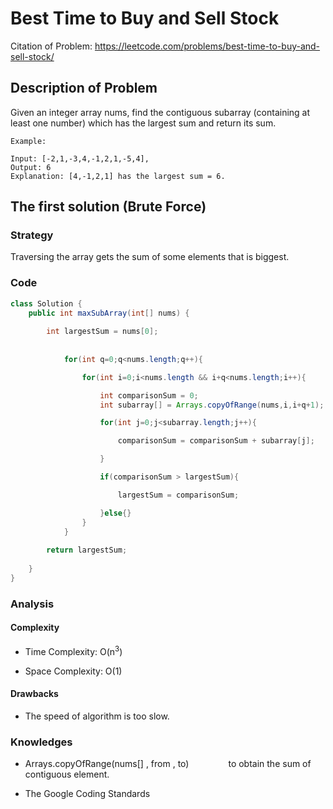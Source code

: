 # Best Time to Buy and Sell Stock

Citation of Problem: https://leetcode.com/problems/best-time-to-buy-and-sell-stock/


## Description of Problem

Given an integer array nums, find the contiguous subarray (containing at least one number) which has the largest sum and return its sum.



``` 
Example:

Input: [-2,1,-3,4,-1,2,1,-5,4],
Output: 6
Explanation: [4,-1,2,1] has the largest sum = 6.

```


## The first solution (Brute Force)

### Strategy 

Traversing the array gets the sum of some elements that is biggest.


### Code

```java
class Solution {
    public int maxSubArray(int[] nums) {
        
        int largestSum = nums[0];
        
        
            for(int q=0;q<nums.length;q++){

                for(int i=0;i<nums.length && i+q<nums.length;i++){

                    int comparisonSum = 0;
                    int subarray[] = Arrays.copyOfRange(nums,i,i+q+1);

                    for(int j=0;j<subarray.length;j++){

                        comparisonSum = comparisonSum + subarray[j];

                    }

                    if(comparisonSum > largestSum){

                        largestSum = comparisonSum;

                    }else{}
                }
            }
        
        return largestSum;
        
    }
}
```



### Analysis

#### Complexity

+ Time Complexity: O(n<sup>3</sup>)

+ Space Complexity: O(1)

#### Drawbacks

+ The speed of algorithm is too slow.




### Knowledges

+ Arrays.copyOfRange(nums[] , from , to)   &nbsp;&nbsp;&nbsp;&nbsp; &nbsp;&nbsp;&nbsp;&nbsp; &nbsp;&nbsp;&nbsp;&nbsp;  to obtain the sum of contiguous element. 

+ The Google Coding Standards